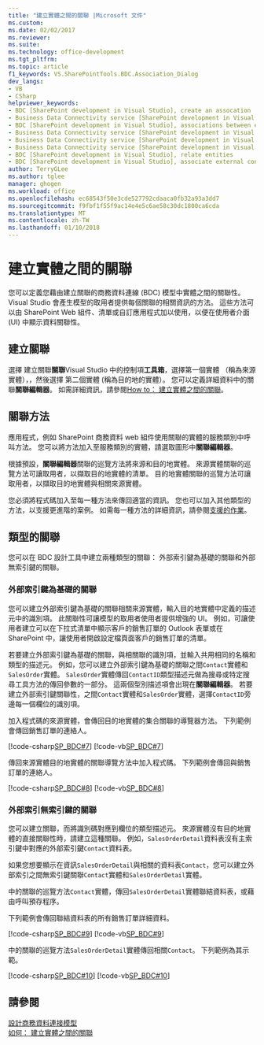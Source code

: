 ```yaml
---
title: "建立實體之間的關聯 |Microsoft 文件"
ms.custom: 
ms.date: 02/02/2017
ms.reviewer: 
ms.suite: 
ms.technology: office-development
ms.tgt_pltfrm: 
ms.topic: article
f1_keywords: VS.SharePointTools.BDC.Association_Dialog
dev_langs:
- VB
- CSharp
helpviewer_keywords:
- BDC [SharePoint development in Visual Studio], create an assocation
- Business Data Connectivity service [SharePoint development in Visual Studio], associations between entities
- BDC [SharePoint development in Visual Studio], associations between entities
- Business Data Connectivity service [SharePoint development in Visual Studio], create an assocation
- Business Data Connectivity service [SharePoint development in Visual Studio], associate external content types
- Business Data Connectivity service [SharePoint development in Visual Studio], relate entities
- BDC [SharePoint development in Visual Studio], relate entities
- BDC [SharePoint development in Visual Studio], associate external content types
author: TerryGLee
ms.author: tglee
manager: ghogen
ms.workload: office
ms.openlocfilehash: ec68543f50e3cde527792cdaaca0fb32a93a3dd7
ms.sourcegitcommit: f9fbf1f55f9ac14e4e5c6ae58c30dc1800ca6cda
ms.translationtype: MT
ms.contentlocale: zh-TW
ms.lasthandoff: 01/10/2018
---
```

# <a name="creating-an-association-between-entities"></a>建立實體之間的關聯
  您可以定義您藉由建立關聯的商務資料連線 (BDC) 模型中實體之間的關聯性。 Visual Studio 會產生模型的取用者提供每個關聯的相關資訊的方法。 這些方法可以由 SharePoint Web 組件、清單或自訂應用程式加以使用，以便在使用者介面 (UI) 中顯示資料關聯性。  
  
## <a name="creating-an-association"></a>建立關聯  
 選擇 建立關聯**關聯**Visual Studio 中的控制項**工具箱**，選擇第一個實體 （稱為來源實體），，然後選擇 第二個實體 (稱為目的地的實體）。 您可以定義詳細資料中的關聯**關聯編輯器**。 如需詳細資訊，請參閱[How to： 建立實體之間的關聯](../sharepoint/how-to-create-an-association-between-entities.md)。  
  
## <a name="association-methods"></a>關聯方法  
 應用程式，例如 SharePoint 商務資料 web 組件使用關聯的實體的服務類別中呼叫方法。 您可以將方法加入至服務類別的實體，請選取圖形中**關聯編輯器**。  
  
 根據預設，**關聯編輯器**關聯的巡覽方法將來源和目的地實體。 來源實體關聯的巡覽方法可讓取用者，以擷取目的地實體的清單。 目的地實體關聯的巡覽方法可讓取用者，以擷取目的地實體與相關來源實體。  
  
 您必須將程式碼加入至每一種方法來傳回適當的資訊。 您也可以加入其他類型的方法，以支援更進階的案例。 如需每一種方法的詳細資訊，請參閱[支援的作業](http://go.microsoft.com/fwlink/?LinkId=169286)。  
  
## <a name="types-of-associations"></a>類型的關聯  
 您可以在 BDC 設計工具中建立兩種類型的關聯： 外部索引鍵為基礎的關聯和外部無索引鍵的關聯。  
  
### <a name="foreign-key-based-association"></a>外部索引鍵為基礎的關聯  
 您可以建立外部索引鍵為基礎的關聯相關來源實體，輸入目的地實體中定義的描述元中的識別項。 此關聯性可讓模型的取用者使用者提供增強的 UI。 例如，可讓使用者建立可以在下拉式清單中顯示客戶的銷售訂單的 Outlook 表單或在 SharePoint 中，讓使用者開啟設定檔頁面客戶的銷售訂單的清單。  
  
 若要建立外部索引鍵為基礎的關聯，與相關聯的識別項，並輸入共用相同的名稱和類型的描述元。 例如，您可以建立外部索引鍵為基礎的關聯之間`Contact`實體和`SalesOrder`實體。 `SalesOrder`實體傳回`ContactID`類型描述元做為搜尋或特定搜尋工具方法的傳回參數的一部分。 這兩個型別描述項會出現在**關聯編輯器**。 若要建立外部索引鍵關聯性，之間`Contact`實體和`SalesOrder`實體，選擇`ContactID`旁邊每一個欄位的識別項。  
  
 加入程式碼的來源實體，會傳回目的地實體的集合關聯的導覽器方法。 下列範例會傳回銷售訂單的連絡人。  
  
 [!code-csharp[SP_BDC#7](../sharepoint/codesnippet/CSharp/SP_BDC/bdcmodel1/contactservice.cs#7)]
 [!code-vb[SP_BDC#7](../sharepoint/codesnippet/VisualBasic/sp_bdc/bdcmodel1/contactservice.vb#7)]  
  
 傳回來源實體目的地實體的關聯導覽方法中加入程式碼。 下列範例會傳回與銷售訂單的連絡人。  
  
 [!code-csharp[SP_BDC#8](../sharepoint/codesnippet/CSharp/SP_BDC/bdcmodel1/salesorderservice.cs#8)]
 [!code-vb[SP_BDC#8](../sharepoint/codesnippet/VisualBasic/sp_bdc/bdcmodel1/salesorderservice.vb#8)]  
  
### <a name="foreign-keyless-association"></a>外部索引無索引鍵的關聯  
 您可以建立關聯，而將識別碼對應到欄位的類型描述元。 來源實體沒有目的地實體的直接關聯性時，請建立這種關聯。 例如，`SalesOrderDetail`資料表沒有主索引鍵中對應的外部索引鍵`Contact`資料表。  
  
 如果您想要顯示在資訊`SalesOrderDetail`與相關的資料表`Contact`，您可以建立外部索引之間無索引鍵關聯`Contact`實體和`SalesOrderDetail`實體。  
  
 中的關聯的巡覽方法`Contact`實體，傳回`SalesOrderDetail`實體聯結資料表，或藉由呼叫預存程序。  
  
 下列範例會傳回聯結資料表的所有銷售訂單詳細資料。  
  
 [!code-csharp[SP_BDC#9](../sharepoint/codesnippet/CSharp/SP_BDC/bdcmodel1/contactservice.cs#9)]
 [!code-vb[SP_BDC#9](../sharepoint/codesnippet/VisualBasic/sp_bdc/bdcmodel1/contactservice.vb#9)]  
  
 中的關聯的巡覽方法`SalesOrderDetail`實體傳回相關`Contact`。 下列範例為其示範。  
  
 [!code-csharp[SP_BDC#10](../sharepoint/codesnippet/CSharp/SP_BDC/bdcmodel1/salesorderdetailservice.cs#10)]
 [!code-vb[SP_BDC#10](../sharepoint/codesnippet/VisualBasic/sp_bdc/bdcmodel1/salesorderdetailservice.vb#10)]  
  
## <a name="see-also"></a>請參閱  
 [設計商務資料連接模型](../sharepoint/designing-a-business-data-connectivity-model.md)   
 [如何： 建立實體之間的關聯](../sharepoint/how-to-create-an-association-between-entities.md)  
  
  